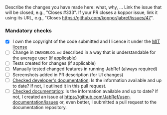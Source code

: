 Describe the changes you have made here: what, why, ...
Link the issue that will be closed, e.g., "Closes #333". If your PR closes a koppor issue, link it using its URL, e.g., "Closes https://github.com/koppor/jabref/issues/47".

### Mandatory checks

<!-- 
- Go through the list below. Please don't remove any items.
- [x] done; [ ] not done / not applicable
-->

- [x] I own the copyright of the code submitted and I licence it under the [MIT license](https://github.com/JabRef/jabref/blob/main/LICENSE)
- [ ] Change in `CHANGELOG.md` described in a way that is understandable for the average user (if applicable)
- [ ] Tests created for changes (if applicable)
- [ ] Manually tested changed features in running JabRef (always required)
- [ ] Screenshots added in PR description (for UI changes)
- [ ] [Checked developer's documentation](https://devdocs.jabref.org/): Is the information available and up to date? If not, I outlined it in this pull request.
- [ ] [Checked documentation](https://docs.jabref.org/): Is the information available and up to date? If not, I created an issue at <https://github.com/JabRef/user-documentation/issues> or, even better, I submitted a pull request to the documentation repository.
